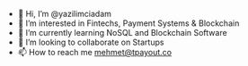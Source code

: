 - 👋 Hi, I’m @yazilimciadam
- 👀 I’m interested in Fintechs, Payment Systems & Blockchain
- 🌱 I’m currently learning NoSQL and Blockchain Software
- 💞️ I’m looking to collaborate on Startups
- 📫 How to reach me mehmet@tpayout.co

<!---
yazilimciadam/yazilimciadam is a ✨ special ✨ repository because its `README.md` (this file) appears on your GitHub profile.
You can click the Preview link to take a look at your changes.
--->
